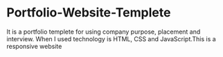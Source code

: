 # Portfolio-Website-Templete
It is a portfolio templete for using company purpose, placement and interview. When I used technology is HTML, CSS and JavaScript.This is a responsive website
